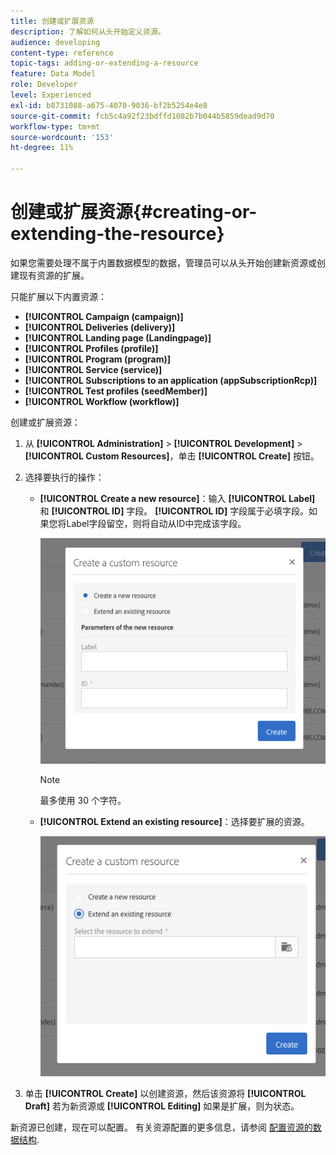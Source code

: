 ```yaml
---
title: 创建或扩展资源
description: 了解如何从头开始定义资源。
audience: developing
content-type: reference
topic-tags: adding-or-extending-a-resource
feature: Data Model
role: Developer
level: Experienced
exl-id: b8731088-a675-4070-9036-bf2b5254e4e8
source-git-commit: fcb5c4a92f23bdffd1082b7b044b5859dead9d70
workflow-type: tm+mt
source-wordcount: '153'
ht-degree: 11%

---
```


# 创建或扩展资源{#creating-or-extending-the-resource}

如果您需要处理不属于内置数据模型的数据，管理员可以从头开始创建新资源或创建现有资源的扩展。

只能扩展以下内置资源：

* **[!UICONTROL Campaign (campaign)]**
* **[!UICONTROL Deliveries (delivery)]**
* **[!UICONTROL Landing page (Landingpage)]**
* **[!UICONTROL Profiles (profile)]**
* **[!UICONTROL Program (program)]**
* **[!UICONTROL Service (service)]**
* **[!UICONTROL Subscriptions to an application (appSubscriptionRcp)]**
* **[!UICONTROL Test profiles (seedMember)]**
* **[!UICONTROL Workflow (workflow)]**

创建或扩展资源：

1. 从 **[!UICONTROL Administration]** > **[!UICONTROL Development]** > **[!UICONTROL Custom Resources]**，单击 **[!UICONTROL Create]** 按钮。
1. 选择要执行的操作：

   * **[!UICONTROL Create a new resource]**：输入 **[!UICONTROL Label]** 和 **[!UICONTROL ID]** 字段。 **[!UICONTROL ID]** 字段属于必填字段。如果您将Label字段留空，则将自动从ID中完成该字段。

     ![](assets/schema_extension_2.png)

     >[!NOTE]
     >
     >最多使用 30 个字符。

   * **[!UICONTROL Extend an existing resource]**：选择要扩展的资源。

     ![](assets/schema_extension_10.png)

1. 单击 **[!UICONTROL Create]** 以创建资源，然后该资源将 **[!UICONTROL Draft]** 若为新资源或 **[!UICONTROL Editing]** 如果是扩展，则为状态。

新资源已创建，现在可以配置。 有关资源配置的更多信息，请参阅 [配置资源的数据结构](../../developing/using/configuring-the-resource-s-data-structure.md).
